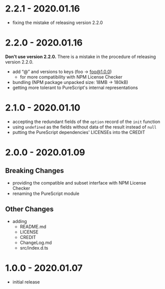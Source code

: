 # 2.2.1 - 2020.01.16

- fixing the mistake of releasing version 2.2.0

# 2.2.0 - 2020.01.16

**Don't use version 2.2.0.** There is a mistake in the procedure of releasing version 2.2.0.

- add “@” and versions to keys (foo → foo@1.0.0)
  - for more compatibility with NPM License Checker
- bundling (NPM package unpacked size: 18MB → 180kB)
- getting more tolerant to PureScript's internal representations

# 2.1.0 - 2020.01.10

- accepting the redundant fields of the `option` record of the `init` function
- using `undefined` as the fields without data of the result instead of `null`
- putting the PureScript dependencies' LICENSEs into the CREDIT

# 2.0.0 - 2020.01.09

## Breaking Changes

- providing the compatible and subset interface with NPM License Checker
- renaming the PureScript module

## Other Changes

- adding
  - README.md
  - LICENSE
  - CREDIT
  - ChangeLog.md
  - src/index.d.ts

# 1.0.0 - 2020.01.07

- initial release
